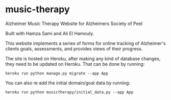 # music-therapy
Alzheimer Music Therapy Website for Alzheimers Society of Peel

Built with Hamza Sami and Ali El Hamouly.

This website implements a series of forms for online tracking of Alzheimer's clients goals, assessments, and provides views of their progress.

The site is hosted on Heroku, after making any kind of database changes, they need to be updated on Heroku.  That can be done by running:

    heroku run python manage.py migrate --app App

You can also re add the initial domain/goal data by running:

    heroku run python musictherapy/initial_data.py --app App

